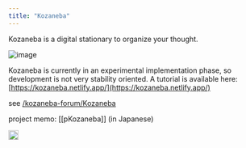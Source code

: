 ```yaml
---
title: "Kozaneba"
---
```


Kozaneba is a digital stationary to organize your thought.

![image](https://gyazo.com/e8d616772cf7b888f05edf0f28234c68/thumb/1000)

Kozaneba is currently in an experimental implementation phase, so development is not very stability oriented.
A tutorial is available here: [https://kozaneba.netlify.app/](https://kozaneba.netlify.app/)


see [/kozaneba-forum/Kozaneba](https://scrapbox.io/kozaneba-forum/Kozaneba)

project memo: [[pKozaneba]] (in Japanese)

<img src='https://scrapbox.io/api/pages/nishio-en/en/icon' alt='en.icon' height="19.5"/>
